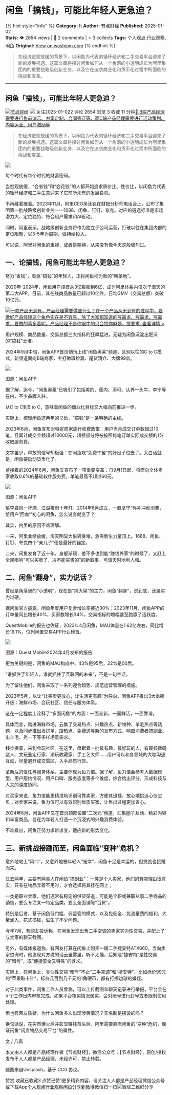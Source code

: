 # 闲鱼「搞钱」，可能比年轻人更急迫？
{% hint style="info" %}
**Category:** It
**Author:** [节点财经](https://www.woshipm.com/u/794508)
**Published:** 2025-01-02  
**Stats:** 👁️ 2654 views | 💬 2 comments | ⭐ 3 collects
**Tags:** 个人观点,行业观察,闲鱼
**Original:** [View on woshipm.com](https://www.woshipm.com/it/6165704.html)
{% endhint %}
> 在经济宏观放缓的背景下，以闲鱼为代表的循环经济和二手交易平台迎来了新的发展机遇。这篇文章将探讨闲鱼如何从一个角落的小透明成长为阿里集团内的重要战略级创新业务，以及它在追求商业化和货币化过程中所面临的挑战和变革。

---

## 闲鱼「搞钱」，可能比年轻人更急迫？

[![](https://image.woshipm.com/wp-files/2018/12/CkdfqUFlvgbdsBydAjU9.jpg!/both/72x72)](https://www.woshipm.com/u/794508)[节点财经](https://www.woshipm.com/u/794508) ![](https://static.woshipm.com/tag/1122_1@2x.png) 关注2025-01-022 评论 2654 浏览 3 收藏 11 分钟[🔗 B端产品经理需要进行售前演示、方案定制、合同签订等，而C端产品经理需要进行活动策划、内容运营、用户激励等](https://ke.qidianla.com/courses/bcpm)

> 在经济宏观放缓的背景下，以闲鱼为代表的循环经济和二手交易平台迎来了新的发展机遇。这篇文章将探讨闲鱼如何从一个角落的小透明成长为阿里集团内的重要战略级创新业务，以及它在追求商业化和货币化过程中所面临的挑战和变革。

![](https://image.woshipm.com/2023/04/13/1948fcf0-d9e2-11ed-a8b0-00163e0b5ff3.jpg)

每个时代有每个时代的财富密码。

当宏观放缓，“会省钱”和“会花钱”的人都开始追求质价比、性价比，以闲鱼为代表的循环经济和二手生意迎来了它前所未有的发展良机。

不再藏着掖着。2023年11月，阿里CEO吴泳铭在财报分析师电话会上，公布了集团第一批战略级创新业务——1688、闲鱼、钉钉、夸克。对应的遴选标准是市场潜力大、定位独特、符合用户需求和AI驱动。

同时，阿里表示，战略级创新业务将作为独立子公司运营，打破以往在集团内部的定位限制，以3-5年为周期，做持续投入。

可以说，阿里对闲鱼的重视，或者是期待，从来没有像今天这般强烈过。

## 一、论搞钱，闲鱼可能比年轻人更急迫？

努力“省钱”，着急“搞钱”的年轻人，正将闲鱼视为新的“朝圣地”。

2020年-2024年，闲鱼用户规模从3亿膨胀到6亿，成为阿里体系内仅次于淘天的第二大APP。目前，其在线商品数量已超过10亿件，日均GMV（交易总额）突破10亿元。

[![](https://image.woshipm.com/2023/08/02/58dc678c-30e3-11ee-88e7-00163e0b5ff3.png)一款产品无到有，产品经理需要做些什么？在一个产品从无到有的过程中，要做好产品经理这个角色实在是不容易，除了大家都知道的写需求、写需求、写需求，要做的事多着呢。产品经理不是你眼中的只会找你麻烦，提要求..查看详情 >](https://ke.qidianla.com/courses/bcpm)

用户规模、商品数量、交易总额三大指标的狂飙猛进，无疑为闲鱼沉淀出肥沃的“搞钱”土壤。

2024年9月中旬，闲鱼APP首页悄悄上线“闲鱼奥莱”频道，区别以往的C to C模式，新频道面向B端商家，主打微瑕捡漏、尾货清仓、大牌99新。  

![](https://image.woshipm.com/2025/01/01/93098de8-c824-11ef-9bbd-00163e09d72f.jpg)

图源：闲鱼APP

据了解，迄今，“闲鱼奥莱”已吸引了包括美的、蕉内、添可、认养一头牛、李宁等在内，不少品牌入驻。

从C to C到B to C，意味着闲鱼的商业化目标又大幅向前推进一步。

实际上，梳理闲鱼这两年的举动，“搞钱”是一条明确的主线。

2023年6月，闲鱼宣布对特定商家施行收费政策：用户当月成交订单数超过10笔，且累计成交金额超过10000元，超额部分将被按照每笔订单实际成交额的1%收取服务费。

文字虽少，释放的信号却极强：在闲鱼吃“免费午餐”的好日子过去了。大白话就是，闲鱼要启动货币化了。

紧接着的2024年6月，闲鱼又宣布了一项重要变革：自9月1日起，将面向全体卖家收取0.6%的基础软件服务费，单笔最高不超过60元。

![](https://image.woshipm.com/2025/01/01/939cf768-c824-11ef-9bbd-00163e09d72f.png)

图源：闲鱼APP

桃李春风一杯酒，江湖夜雨十年灯。2014年6月成立，一直坚守“弥补冲动消费，给用户‘回血’”初心的闲鱼，怎么说变就变了？

其实，内里的原因不难理解。

一来，阿里业绩放缓，淘天明显大象转身难，急需新生力量顶上。1688、闲鱼、钉钉、夸克四个“亲儿子”便是最好的锚定。

二来，闲鱼发育了近十年，身躯渐硕，差不多也到能“赚钱养家”的时候了，又赶上全民唱响“可以买贵了，决不能买贵的”的新叙事，可谓天时地利人和。

## 二、闲鱼“翻身”，实力说话？

曾经是角落里的“小透明”，现在是“挑大梁”的主力，闲鱼“翻身”，说到底，还是实力过硬。

据闲鱼官方披露，闲鱼年度用户复合增长率接近30%；2023年11月，闲鱼APP的订单量同比增长40%，买家数增长34%，交易指标的增幅甚至跑赢了活跃度。

QuestMobile的报告也佐证，2023年4月闲鱼，MAU体量在1.62亿左右，同比增长19.1%，位列闲置交易APP行业榜首。

![](https://image.woshipm.com/2025/01/01/943ff6ac-c824-11ef-9bbd-00163e09d72f.png)

图源：Quest Mobile2024年4月发布的报告

更为关键的是，闲鱼的MAU构成中，43%是95后，22%是00后。

“谁抓住了年轻人，谁就抓住了互联网的未来”，不是一句空话。

为了留住他们，闲鱼采取了一系列迎合趋势、规范运营管理的措施。

2023年5月，以让“让买卖更放心，让生活更有趣”为导向，闲鱼APP推出3大重磅升级：海鲜市场、会玩社区、信任与服务体系。

这在一定程度上诠释了“多面闲鱼”的内涵：一面全新，一面鲜活，一面靠谱。

具体而言，踏进海鲜市场，云集了交易热点、兴趣热点、新物种、羊毛热点等话题，以及同步推出发拼单、蹭热点、免费送等新的发布方式，响应消费者搞副业、出羊毛、秀一下等多样场景需求。

移步换景，来到会玩社区。在这里，盘踞着一批最有趣，最好玩的人，有硬核数码达人、文玩鉴定行家、潮玩收藏家、手工艺大师……用户可以和各领域的大咖沟通互动，尽量避开成交雷区，入手品质行货。

革新后的信任与服务体系，主要体现为鱼力值。据了解，鱼力值会参考大数据模型、用户履约情况、用户口碑、服务态度等多个维度，综合给出评分，形成科技与人文的深度协同。

对买家来说，鱼力值能更精准地识别可靠卖家，方便其迅捷、放心地挑选心仪宝贝；对卖家来说，鱼力值可以有效识别优质买家，让售出过程更加省心。

2024年8月，闲鱼APP又在首页顶部设置“二次元”频道，汇集圈子互动、精彩内容和丰富商品，旨在为年轻人打造一个沉浸式的兴趣消费体验。

不难看出，闲鱼正努力求新求变，适应新的形势变化。

## 三、新挑战接踵而至，闲鱼面临“变种”危机？

意外地站上“风口”，又意外地被年轻人“宠幸”，闲鱼十足是幸运的，但挑战也接踵而来。

过去两年，主要有两类人在闲鱼“搞副业”：一类是个人卖家，他们的转卖理由很真实，只有在物品弃置不用时，才会选择将其挂在网上；

一类是职业卖家，他们通常有稳定的供货渠道，可能是全职或兼职从事二手商品的销售，要么专注某一特定品类，要么全面铺陈“百货”。

特别是后者，基于闲鱼低门槛、弱监管的模式，以及免佣金、免流量费的福利，大量涌入，花式搞钱，滋生了不少问题。

今年7月，有网友投诉称，在闲鱼发现出售二手空调的卖家实为性交易，并配上了与卖家的聊天截图。

另外，有媒体报道称，有网友打算在闲鱼上购买一辆二手捷安特ATX660，当向卖家咨询时，他发现对方说的话云里雾里，听不太懂，后知晓“捷安特”是性交易的“暗号”，取“便捷安全又特殊”的含义。

实际上，在闲鱼上，类似性交易“暗号”不止“二手空调”和“捷安特”，比如标价99元的“苹果取卡针”，标价几百到几千元的1角硬币，都有打擦边球的嫌疑。

对于此类事件，闲鱼工作人员曾称，可以上传截图和聊天记录进行举报，平台会在 5 个工作日内审核完成，如果平台核实情况属实，会对账号进行封号或者限制使用处理。

但也有网友质疑，为什么闲鱼多次出现涉黄情况？实名制是摆设的吗？

换句话说，在突然爆火后并彰显赚钱苗头后，阿里需要直面闲鱼的“变种”危机，保证闲鱼“闲置物品交易平台”的属性。

文 / 八真

本文由人人都是产品经理作者【节点财经】，微信公众号：【节点财经】，原创/授权 发布于人人都是产品经理，未经许可，禁止转载。

题图来自Unsplash，基于 CC0 协议。

赞赏 收藏已收藏3 点赞已赞1更多精彩内容，请关注人人都是产品经理微信公众号或下载App[个人观点](https://www.woshipm.com/tag/%e4%b8%aa%e4%ba%ba%e8%a7%82%e7%82%b9)[行业观察](https://www.woshipm.com/tag/%e8%a1%8c%e4%b8%9a%e8%a7%82%e5%af%9f)[闲鱼](https://www.woshipm.com/tag/%e9%97%b2%e9%b1%bc)[分享到微博](https://service.weibo.com/share/share.php?appkey=2775287854&title=闲鱼「搞钱」，可能比年轻人更急迫？&url=https://www.woshipm.com/it/6165704.html&pic=https://image.woshipm.com/2023/04/13/1948fcf0-d9e2-11ed-a8b0-00163e0b5ff3.jpg)微信扫一扫![微信二维码](https://api.pwmqr.com/qrcode/create/?url=https://www.woshipm.com/it/6165704.html)分享